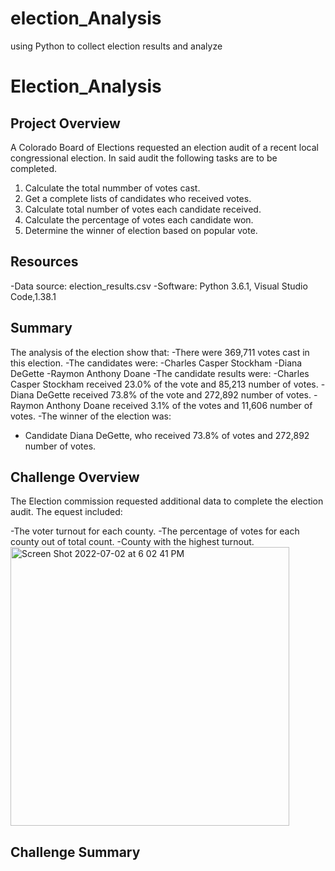 # election_Analysis
using Python to collect election results and analyze
# Election_Analysis

## Project Overview
A Colorado Board of Elections requested an election audit of a recent local congressional election.
In said audit the following tasks are to be completed.

1. Calculate the total nummber of votes cast.
2. Get a complete lists of candidates who received votes.
3. Calculate total number of votes each candidate received.
4. Calculate the percentage of votes each candidate won.
5. Determine the winner of election based on popular vote.

## Resources 
-Data source: election_results.csv
-Software: Python 3.6.1, Visual Studio Code,1.38.1

## Summary
The analysis of the election show that:
-There were 369,711 votes cast in this election.
-The candidates were:
  -Charles Casper Stockham
  -Diana DeGette
  -Raymon Anthony Doane
-The candidate results were:
  -Charles Casper Stockham received 23.0% of the vote and 85,213 number of votes.
  -Diana DeGette received 73.8% of the vote and 272,892 number of votes.
  -Raymon Anthony Doane received 3.1% of the votes and 11,606 number of votes.
-The winner of the election was:
  - Candidate Diana DeGette, who received 73.8% of votes and 272,892 number of votes.
  
## Challenge Overview
The Election commission requested additional data to complete the election audit. The equest included:

-The voter turnout for each county.
-The percentage of votes for each county out of total count.
-County with the highest turnout.
<img width="446" alt="Screen Shot 2022-07-02 at 6 02 41 PM" src="https://user-images.githubusercontent.com/107623913/177210110-92f5b111-62d7-44d1-a930-751c69da206e.png">

## Challenge Summary

